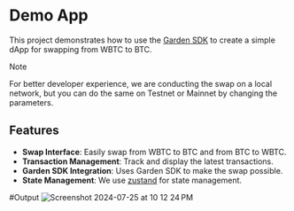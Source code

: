 # Demo App

This project demonstrates how to use the [Garden SDK](https://docs.garden.finance/developers/sdk/) to create a simple dApp for swapping from WBTC to BTC.

> [!NOTE]
> For better developer experience, we are conducting the swap on a local network, but you can do the same on Testnet or Mainnet by changing the parameters.

## Features

- **Swap Interface**: Easily swap from WBTC to BTC and from BTC to WBTC.
- **Transaction Management**: Track and display the latest transactions.
- **Garden SDK Integration**: Uses Garden SDK to make the swap possible.
- **State Management**: We use [zustand](https://zustand-demo.pmnd.rs/) for state management.

#Output
![Screenshot 2024-07-25 at 10 12 24 PM](https://github.com/user-attachments/assets/a9ec8bcc-eccd-489f-8ac3-ce442c04bd64)
